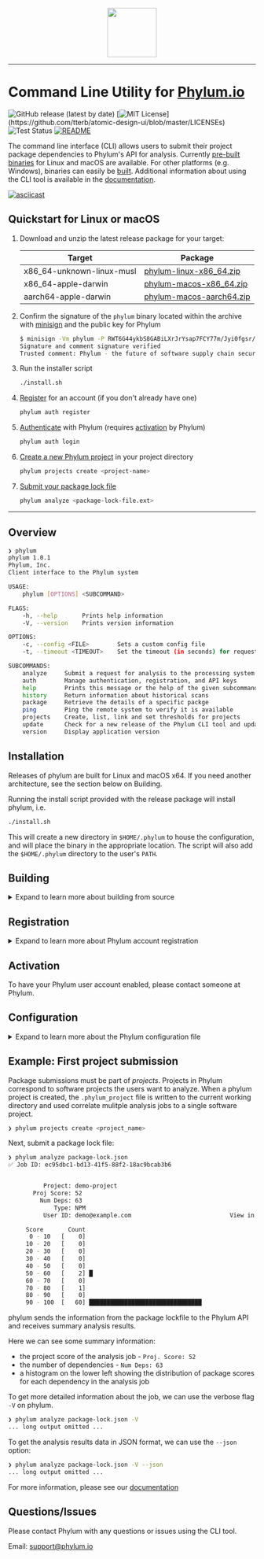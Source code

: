 <!-- markdownlint-disable-file MD033 - inline HTML is allowed here -->
<!-- markdownlint-disable-next-line MD041 - okay to NOT start file with top-level heading -->
<p align="center">
  <img height="100" src="https://phylum.io/logo/dark-bckg.svg">
</p>

---

# Command Line Utility for [Phylum.io](https://phylum.io)
  
![GitHub release (latest by date)](https://img.shields.io/github/v/release/phylum-dev/cli)
[![MIT License](https://img.shields.io/apm/l/atomic-design-ui.svg?)](https://github.com/tterb/atomic-design-ui/blob/master/LICENSEs)
![Test Status](https://github.com/phylum-dev/cli/actions/workflows/test.yml/badge.svg?branch=master)
[![README](https://img.shields.io/badge/docs-README-yellowgreen)](https://docs.phylum.io/docs/welcome)

The command line interface (CLI) allows users to submit their project package dependencies to Phylum's API for analysis. Currently [pre-built binaries](https://github.com/phylum-dev/cli/releases) for Linux and macOS are available. For other platforms (e.g. Windows), binaries can easily be [built](https://github.com/phylum-dev/cli#building). Additional information about using the CLI tool is available in the [documentation](https://docs.phylum.io/docs/welcome).

[![asciicast](https://asciinema.org/a/431262.svg)](https://asciinema.org/a/431262)

## Quickstart for Linux or macOS

1. Download and unzip the latest release package for your target:

   | Target | Package |
   | --- | --- |
   | x86_64-unknown-linux-musl | [phylum-linux-x86_64.zip](https://github.com/phylum-dev/cli/releases/latest/download/phylum-linux-x86_64.zip) |
   | x86_64-apple-darwin | [phylum-macos-x86_64.zip](https://github.com/phylum-dev/cli/releases/latest/download/phylum-macos-x86_64.zip) |
   | aarch64-apple-darwin | [phylum-macos-aarch64.zip](https://github.com/phylum-dev/cli/releases/latest/download/phylum-macos-aarch64.zip) |

2. Confirm the signature of the `phylum` binary located within the archive with [minisign](https://jedisct1.github.io/minisign/) and the public key for Phylum

   ```sh
   $ minisign -Vm phylum -P RWT6G44ykbS8GABiLXrJrYsap7FCY77m/Jyi0fgsr/Fsy3oLwU4l0IDf
   Signature and comment signature verified
   Trusted comment: Phylum - the future of software supply chain security
   ```

3. Run the installer script

   ```sh
   ./install.sh
   ```

4. [Register](https://docs.phylum.io/docs/authentication) for an account (if you don't already have one)

   ```sh
   phylum auth register
   ```

5. [Authenticate](https://docs.phylum.io/docs/authentication) with Phylum (requires [activation](https://github.com/phylum-dev/cli/tree/development#activation) by Phylum)

   ```sh
   phylum auth login
   ```

6. [Create a new Phylum project](https://docs.phylum.io/docs/projects#creating-a-new-project) in your project directory

   ```sh
   phylum projects create <project-name>
   ```

7. [Submit your package lock file](https://docs.phylum.io/docs/analyzing-dependencies)

   ```sh
   phylum analyze <package-lock-file.ext>
   ```

---

## Overview

```sh
❯ phylum
phylum 1.0.1
Phylum, Inc.
Client interface to the Phylum system

USAGE:
    phylum [OPTIONS] <SUBCOMMAND>

FLAGS:
    -h, --help       Prints help information
    -V, --version    Prints version information

OPTIONS:
    -c, --config <FILE>        Sets a custom config file
    -t, --timeout <TIMEOUT>    Set the timeout (in seconds) for requests to the Phylum api

SUBCOMMANDS:
    analyze     Submit a request for analysis to the processing system
    auth        Manage authentication, registration, and API keys
    help        Prints this message or the help of the given subcommand(s)
    history     Return information about historical scans
    package     Retrieve the details of a specific packge
    ping        Ping the remote system to verify it is available
    projects    Create, list, link and set thresholds for projects
    update      Check for a new release of the Phylum CLI tool and update if one exists
    version     Display application version
```

## Installation

Releases of phylum are built for Linux and macOS x64. If you need another architecture, see the section below on Building.

Running the install script provided with the release package will install phylum, i.e.

```sh
./install.sh
```

This will create a new directory in `$HOME/.phylum` to house the configuration, and will place the binary in the appropriate location. The script will also add the `$HOME/.phylum` directory to the user's `PATH`.

## Building

<details>
  <summary>Expand to learn more about building from source</summary>
  
Phylum is written in Rust, so you'll need a recent Rust installation to build it (we tested with v1.58.0). [Install Rust](https://www.rust-lang.org/tools/install)

1. Clone repository

   ```sh
   git clone https://github.com/phylum-dev/cli
   ```

2. Run build and install scripts in cli/lib

   ```sh
   cd cli/lib
   bash build.sh
   bash install.sh
   ```

</details>

## Registration

<details>
  <summary>Expand to learn more about Phylum account registration</summary>

To register a user account, use the `auth register` subcommand to enter the user registration workflow where the Phylum tool will open a web browser to complete the process:

```sh
❯ phylum auth register

Please use browser window to complete login process
If browser window does not open, you can use the link below:
 <URL>
✅ Successfully registered a new account!
```

</details>

## Activation

To have your Phylum user account enabled, please contact someone at Phylum.
  
## Configuration

<details>
  <summary>Expand to learn more about the Phylum configuration file</summary>

Phylum uses a configuration file located at `$HOME/.phylum/settings.yaml`  
The `install.sh` script copies a default configuration file, but requires a token to communicate with the Phylum API. The `settings.yaml` file is automatically updated with the proper token value after a successful CLI login.  
The `offline_access` parameter in the `settings.yaml` file contains the API token. The following command can be used to retrieve your token value:  

```sh
grep "offline_access" $HOME/.phylum/settings.yaml | sed 's/  offline_access: //'
```

</details>

## Example: First project submission

Package submissions must be part of _projects_. Projects in Phylum correspond to software projects the users want to analyze. When a phylum project is created, the `.phylum_project` file is written to the current working directory and used correlate mulitple analysis jobs to a single software project.

```sh
❯ phylum projects create <project_name>
```

Next, submit a package lock file:

```sh
❯ phylum analyze package-lock.json
✅ Job ID: ec95dbc1-bd13-41f5-88f2-18ac9bcab3b6


          Project: demo-project                                            Label: uncategorized
       Proj Score: 52                                                       Date: 2021-07-23 15:30:42 UTC
         Num Deps: 63                                                     Job ID: ec95dbc1-bd13-41f5-88f2-18ac9bcab3b6
             Type: NPM                                                  Language: Javascript
          User ID: demo@example.com                            View in Phylum UI: https://app.phylum.io/ec95dbc1-bd13-41f5-88f2-18ac9bcab3b6

     Score       Count
      0 - 10   [    0]                                                                                  Project Score: 0.6
     10 - 20   [    0]                                                                        Malicious Code Risk MAL:   0
     20 - 30   [    0]                                                                         Vulnerability Risk VLN:   0
     30 - 40   [    0]                                                                           Engineering Risk ENG:   0
     40 - 50   [    0]                                                                                Author Risk AUT:   0
     50 - 60   [    2] █                                                                             License Risk LIC:   0
     60 - 70   [    0]
     70 - 80   [    1]
     80 - 90   [    0]
     90 - 100  [   60] ████████████████████████████████
```

phylum sends the information from the package lockfile to the Phylum API and receives summary analysis results.

Here we can see some summary information:

* the project score of the analysis job - `Proj. Score: 52`
* the number of dependencies - `Num Deps: 63`
* a histogram on the lower left showing the distribution of package scores for each dependency in the analysis job

To get more detailed information about the job, we can use the verbose flag `-V` on phylum.

```sh
❯ phylum analyze package-lock.json -V
... long output omitted ...
```

To get the analysis results data in JSON format, we can use the `--json` option:

```sh
❯ phylum analyze package-lock.json -V --json
... long output omitted ...
```

For more information, please see our [documentation](https://docs.phylum.io/docs)

## Questions/Issues

Please contact Phylum with any questions or issues using the CLI tool.

Email: <support@phylum.io>
